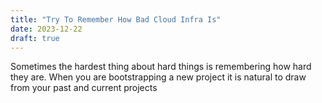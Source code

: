 ```yaml
---
title: "Try To Remember How Bad Cloud Infra Is"
date: 2023-12-22
draft: true
---
```

Sometimes the hardest thing about hard things is remembering how hard they are. When you are bootstrapping a new project it is natural to draw from your past and current projects
<!--stackedit_data:
eyJoaXN0b3J5IjpbOTg3NTk2NDBdfQ==
-->